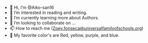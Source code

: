 - 👋 Hi, I’m @Aiko-san16
- 👀 I’m interested in reading and writing.
- 🌱 I’m currently learning more about Authors.
- 💞️ I’m looking to collaborate on ...
- 📫 How to reach me (Zoey.fonseca@universalfamilyofschools.org)
- 🌠 My favorite color's are Red, yellow, purple, and blue.

